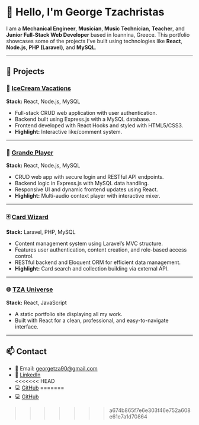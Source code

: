 # 👋 Hello, I'm George Tzachristas

I am a **Mechanical Engineer**, **Musician**, **Music Technician**, **Teacher**, and **Junior Full-Stack Web Developer** based in Ioannina, Greece. This portfolio showcases some of the projects I’ve built using technologies like **React**, **Node.js**, **PHP (Laravel)**, and **MySQL**.

---

## 📂 Projects

### 🚀 [IceCream Vacations](https://icvacations.netlify.app/)
**Stack:** React, Node.js, MySQL  
- Full-stack CRUD web application with user authentication.  
- Backend built using Express.js with a MySQL database.  
- Frontend developed with React Hooks and styled with HTML5/CSS3.  
- **Highlight:** Interactive like/comment system.

---

### 🎵 [Grande Player](https://grandeplayer.netlify.app/player)
**Stack:** React, Node.js, MySQL  
- CRUD web app with secure login and RESTful API endpoints.  
- Backend logic in Express.js with MySQL data handling.  
- Responsive UI and dynamic frontend updates using React.  
- **Highlight:** Multi-audio context player with interactive mixer.

---

### 🃏 [Card Wizard](https://cardwizard.up.railway.app/)
**Stack:** Laravel, PHP, MySQL  
- Content management system using Laravel’s MVC structure.  
- Features user authentication, content creation, and role-based access control.  
- RESTful backend and Eloquent ORM for efficient data management.  
- **Highlight:** Card search and collection building via external API.

---

### 🌐 [TZA Universe](https://tzauniverse.netlify.app/)
**Stack:** React, JavaScript  
- A static portfolio site displaying all my work.  
- Built with React for a clean, professional, and easy-to-navigate interface.

---

## 📫 Contact
- 📧 Email: [georgetza90@gmail.com](mailto:georgetza90@gmail.com)
- 🔗 [LinkedIn](https://www.linkedin.com/in/george-tzachristas)  
<<<<<<< HEAD
- 💻 [GitHub](https://github.com/GeorgeTza90)
=======
- 💻 [GitHub](https://github.com/GeorgeTza90/Portfolio)
>>>>>>> a674b865f7e6e303f46e752a608e61e7a1d70864
